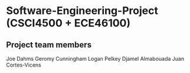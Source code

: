 # Software-Engineering-Project (CSCI4500 + ECE46100)

## Project team members

Joe Dahms
Geromy Cunningham
Logan Pelkey
Djamel Almabouada
Juan Cortes-Vicens
